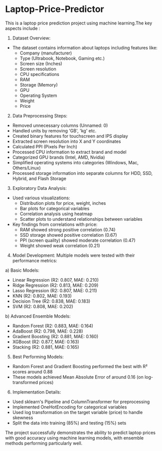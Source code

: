 # Laptop-Price-Predictor

This is a laptop price prediction project using machine learning.The key aspects include :

1. Dataset Overview:
- The dataset contains information about laptops including features like:
  - Company (manufacturer)
  - Type (Ultrabook, Notebook, Gaming etc.)
  - Screen size (Inches)
  - Screen resolution 
  - CPU specifications
  - RAM
  - Storage (Memory)
  - GPU
  - Operating System
  - Weight
  - Price

2. Data Preprocessing Steps:
- Removed unnecessary columns (Unnamed: 0)
- Handled units by removing 'GB', 'kg' etc.
- Created binary features for touchscreen and IPS display
- Extracted screen resolution into X and Y coordinates
- Calculated PPI (Pixels Per Inch)
- Processed CPU information to extract brand and model
- Categorized GPU brands (Intel, AMD, Nvidia)
- Simplified operating systems into categories (Windows, Mac, Others/Linux)
- Processed storage information into separate columns for HDD, SSD, Hybrid, and Flash Storage

3. Exploratory Data Analysis:
- Used various visualizations:
  - Distribution plots for price, weight, inches
  - Bar plots for categorical variables
  - Correlation analysis using heatmap
  - Scatter plots to understand relationships between variables
- Key findings from correlations with price:
  - RAM showed strong positive correlation (0.74)
  - SSD storage showed positive correlation (0.67)
  - PPI (screen quality) showed moderate correlation (0.47)
  - Weight showed weak correlation (0.21)

4. Model Development:
Multiple models were tested with their performance metrics:

a) Basic Models:
- Linear Regression (R2: 0.807, MAE: 0.210)
- Ridge Regression (R2: 0.813, MAE: 0.209)
- Lasso Regression (R2: 0.807, MAE: 0.211)
- KNN (R2: 0.802, MAE: 0.193)
- Decision Tree (R2: 0.838, MAE: 0.183)
- SVM (R2: 0.808, MAE: 0.202)

b) Advanced Ensemble Models:
- Random Forest (R2: 0.883, MAE: 0.164)
- AdaBoost (R2: 0.798, MAE: 0.228)
- Gradient Boosting (R2: 0.881, MAE: 0.160)
- XGBoost (R2: 0.877, MAE: 0.163)
- Stacking (R2: 0.881, MAE: 0.165)

5. Best Performing Models:
- Random Forest and Gradient Boosting performed the best with R² scores around 0.88
- These models achieved Mean Absolute Error of around 0.16 (on log-transformed prices)

6. Implementation Details:
- Used sklearn's Pipeline and ColumnTransformer for preprocessing
- Implemented OneHotEncoding for categorical variables
- Used log transformation on the target variable (price) to handle skewness
- Split the data into training (85%) and testing (15%) sets

The project successfully demonstrates the ability to predict laptop prices with good accuracy using machine learning models, with ensemble methods performing particularly well.
